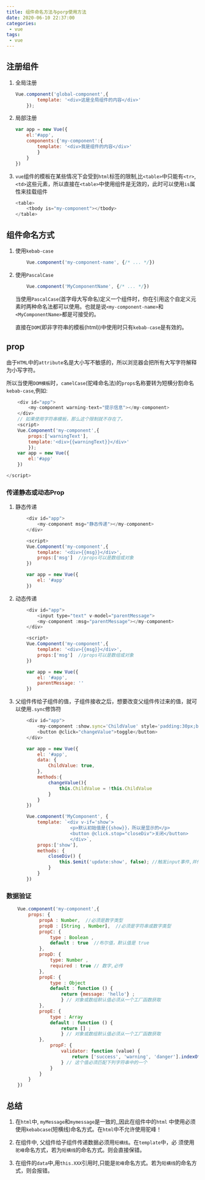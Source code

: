 ```yaml
---
title: 组件命名方法与porp使用方法
date: 2020-06-10 22:37:00
categories:
 - vue
tags:
 - vue
---
```



##  注册组件

1. 全局注册
    ``` js
    Vue.component('global-component',{
            template: '<div>这是全局组件的内容</div>'
        });
    ```

2. 局部注册
    ``` js
    var app = new Vue({
        el:'#app',
        components:{'my-component':{
            template: '<div>我是组件的内容</div>'
            }
        }
    })
    ```

3. `vue`组件的模板在某些情况下会受到`html`标签的限制,比`<table>`中只能有`<tr>`,`<td>`这些元素，所以直接在`<table>`中使用组件是无效的，此时可以使用`is`属性来挂载组件
    ``` js
    <table>
        <tbody is="my-component"></tbody>
    </table>
    ```

## 组件命名方式

1. 使用`kebab-case`
    ``` js
        Vue.component('my-component-name', {/* ... */})
    ```

2. 使用`PascalCase`
    ``` js
        Vue.component('MyComponentName', {/* ... */})
    ```

    当使用`PascalCase`(首字母大写命名)定义一个组件时，你在引用这个自定义元素时两种命名法都可以使用。也就是说`<my-component-name>`和 `<MyComponentName>`都是可接受的。

    直接在`DOM`(即非字符串的模板(html))中使用时只有`kebab-case`是有效的。



## prop

由于`HTML`中的`attribute`名是大小写不敏感的，所以浏览器会把所有大写字符解释为小写字符。

所以当使用`DOM模板`时，`camelCase`(驼峰命名法)的`props`名称要转为短横分割命名`kebab-case`,例如:
``` js
    <div id="app">
        <my-component warning-text="提示信息"></my-component>
    </div>
    // 如果使用字符串模板，那么这个限制就不存在了。
    <script>
    Vue.Component('my-component',{
        props:['warningText'],
        template:'<div>{{warningText}}</div>'
        });
    var app = new Vue({
        el:'#app'
    })

</script>

```

### 传递静态或动态Prop

1. 静态传递
    ``` js 
        <div id="app">
            <my-component msg="静态传递"></my-component>
        </div>

        <script>
        Vue.Component('my-component',{
            template: '<div>{{msg}}</div>',
            props:['msg']  //props可以是数组或对象
        })

        var app = new Vue({
            el: '#app'
        })
    ```

2. 动态传递
    ``` js
        <div id="app">
            <input type="text" v-model="parentMessage">
            <my-component :msg="parentMessage"></my-component>
        </div>

        <script>
        Vue.Component('my-component',{
            template: '<div>{{msg}}</div>',
            props:['msg']  //props可以是数组或对象
        })

        var app = new Vue({
            el: '#app',
            parentMessage: ''
        })
    ```

3. 父组件传给子组件的值，子组件接收之后，想要改变父组件传过来的值，就可以使用`.sync`修饰符
    ``` js
        <div id="app">
            <my-component :show.sync='ChildValue' style='padding:30px;border:1px,solid,#ddd;margin-bottom: 20px'></my-component>
            <button @click="changeValue">toggle</button>
        </div>

        var app = new Vue({
            el: '#app',
            data: {
                ChildValue: true,
            },
            methods:{
                changeValue(){
                    this.ChildValue = !this.ChildValue
                }
            }
        })

        Vue.component('MyComponent', {
            template: `<div v-if='show'>
                        <p>默认初始值是{{show}}，所以是显示的</p>
                        <button @click.stop="closeDiv">关闭</button>
                        </div>`,
            props:['show'],
            methods: {
                closeDiv() {
                    this.$emit('update:show', false); //触发input事件,并传入新值
                }
            }
        })
    ```



### 数据验证


``` js
    Vue.component('my-component',{
        props: {
            propA : Number,  //必须是数字类型
            propB : [String , Number],  //必须是字符串或数字类型
            propC: {
                type : Boolean ,
                default : true  //布尔值，默认值是 true
            },
            propD: {
                type: Number ,
                required : true // 数字,必传
            },
            propE: {
                type : Object
                default : function () {
                    return {message: 'hello'} ;
                    } // 对象或数组默认值必须从一个工厂函数获取
            },
            propE: {
                type : Array
                default : function () {
                    return [] ;
                    } // 对象或数组默认值必须从一个工厂函数获取
            },
                propF: {
                    validator: function (value) {
                        return ['success', 'warning', 'danger'].indexOf(value) !== -1
                    } // 这个值必须匹配下列字符串中的一个
                }
            }
        }
    })
```

## 总结

1. 在`html`中, `myMessage`和`mymessage`是一致的,,因此在组件中的`html`
中使用必须使用`kebab­case`(短横线)命名方式。在`html`中不允许使用驼峰！

2. 在组件中, 父组件给子组件传递数据必须用`短横线`。在`template`中，必
须使用`驼峰`命名方式，若为`短横线`的命名方式。则会直接保错。

3. 在组件的`data`中,用`this.XXX`引用时,只能是`驼峰`命名方式。若为`短横线`的命名方式，则会报错。









